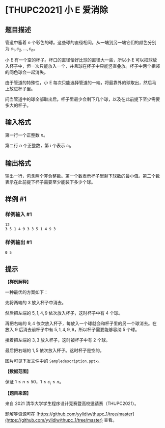 # [THUPC2021] 小 E 爱消除

## 题目描述

管道中塞着 $n$ 个彩色的球。这些球的直径相同。从一端到另一端它们的颜色分别为 $c_1,c_2,\ldots,c_n$。

小 E 有一个空的杯子。杯口的直径恰好比球的直径大一些，所以小 E 可以把球放入杯子中，但一次只能放入一个，并且球在杯子中只能竖直叠放。杯子中两个相邻的同色球会一起消失。

由于管道的特殊性，小 E 每次只能选择管道的一端，将最靠外的球取出，然后马上放进杯子里。

问当管道中的球全部取出后，杯子里最少会剩下几个球，以及在此前提下至少需要多大的杯子。

## 输入格式

第一行一个正整数 $n$。

第二行 $n$ 个正整数，第 $i$ 个表示 $c_i$。

## 输出格式

输出一行，包含两个非负整数。第一个数表示杯子里剩下球数的最小值。第二个数表示在此前提下杯子需要至少能装下多少个球。

## 样例 #1

### 样例输入 #1
```
12
3 5 1 4 9 3 3 5 1 4 9 3
```

### 样例输出 #1

```
0 5
```

## 提示

**【样例解释】**

一种最优的方案如下：

先将两端的 $3$ 放入杯子中消去。

然后把左端的 $5,1,4,9$ 依次放入杯子，这时杯子中有 $4$ 个球。

再把右端的 $9,4$ 依次放入杯子，每放入一个球就会和杯子里的另一个球消去。在放入 $9$ 后消去前杯子中有 $5,1,4,9,9$，所以杯子需要能够容纳 $5$ 个球。

接着把左端的 $3,3$ 放入杯子，这时被杯子中有 $2$ 个球。

最后把右端的 $1,5$ 依次放入杯子。这时杯子是空的。

图片可见下发文件中的 `Sampledescription.pptx`。

**【数据范围】**

保证 $1 \le n \le 50$，$1 \le c_i \le n$。

**【题目来源】**

来自 2021 清华大学学生程序设计竞赛暨高校邀请赛（THUPC2021）。

题解等资源可在 [https://github.com/yylidiw/thupc_1/tree/master](https://github.com/yylidiw/thupc_1/tree/master) 查看。
